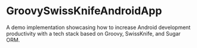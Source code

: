 # GroovySwissKnifeAndroidApp
A demo implementation showcasing how to increase Android development productivity with a tech stack based on Groovy, SwissKnife, and Sugar ORM.
